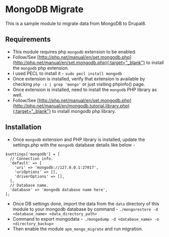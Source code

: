 # MongoDB Migrate

This is a sample module to migrate data from MongoDB to Drupal8.

## Requirements

* This module requires php `mongodb` extension to be enabled.
* Follow/See [http://php.net/manual/en/set.mongodb.php](http://php.net/manual/en/set.mongodb.php){:target="_blank"} to
install the `mongodb` php extension.
* I used PECL to install it - 
`sudo pecl install mongodb`
* Once extension is installed, verify that extension is available
by checking `php -i | grep 'mongo'` or just visiting phpinfo() page.
* Once extension is installed, need to install the `mongodb` PHP
library as well.
* Follow/See [http://php.net/manual/en/set.mongodb.php](http://php.net/manual/en/mongodb.tutorial.library.php){:target="_blank"}
to install mongodb php library.

## Installation
* Once `mongodb` extension and PHP library is installed, update the
settings.php with the `mongodb` database details like below -
```
$settings['mongodb'] = [
  // Connection info.
  'default' => [
    'uri' => 'mongodb://127.0.0.1:27017',
    'uriOptions' => [],
    'driverOptions' => [],
  ],
  // Database name.
  'database' => 'mongodb database name here',
];
 ```
* Once DB settings done, import the data from the `data` directory
of this module to your mongodb database by command -
`./mongorestore -d <database_name> <data_directory_path>`
* Command to export mongodata -
`./mongodump -d <database_name> -o <directory_backup>`
* Then enable the module `apm_mongo_migrate` and run migration.